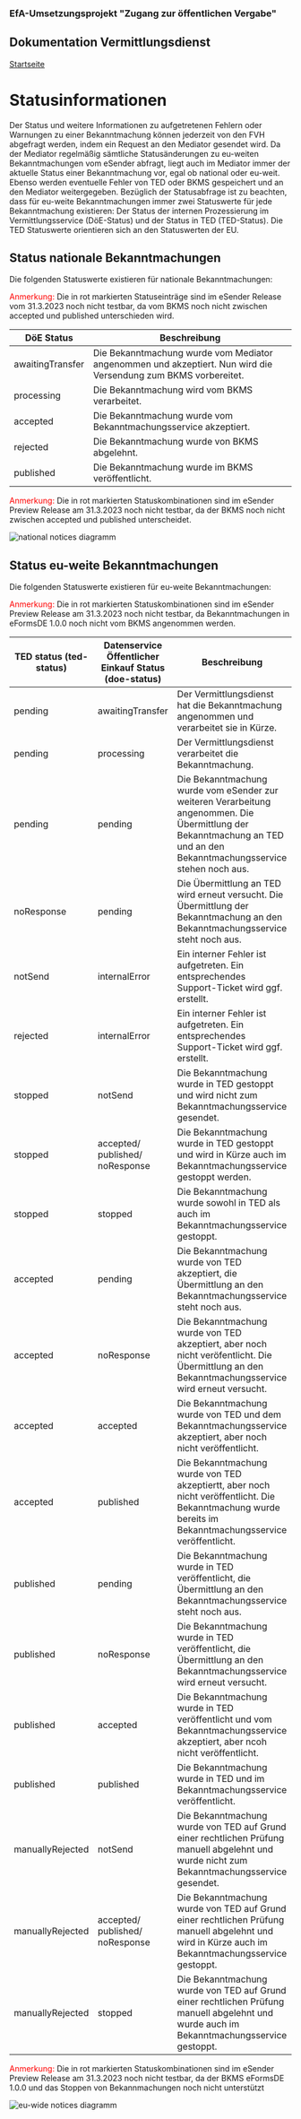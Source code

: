 ### EfA-Umsetzungsprojekt "Zugang zur öffentlichen Vergabe"
## Dokumentation Vermittlungsdienst
[Startseite](Readme.md)
# Statusinformationen

Der Status und weitere Informationen zu aufgetretenen Fehlern oder Warnungen zu einer Bekanntmachung können jederzeit von den FVH abgefragt werden, indem ein Request an den Mediator gesendet wird. Da der Mediator regelmäßig sämtliche Statusänderungen zu eu-weiten Bekanntmachungen vom eSender abfragt, liegt auch im Mediator immer der aktuelle Status einer Bekanntmachung vor, egal ob national oder eu-weit. Ebenso werden eventuelle Fehler von TED oder BKMS gespeichert und an den Mediator weitergegeben. Bezüglich der Statusabfrage ist zu beachten, dass für eu-weite Bekanntmachungen immer zwei Statuswerte für jede Bekanntmachung existieren: Der Status der internen Prozessierung im Vermittlungsservice (DöE-Status) und der Status in TED (TED-Status). Die TED Statuswerte orientieren sich an den Statuswerten der EU. 

## Status nationale Bekanntmachungen

Die folgenden Statuswerte existieren für nationale Bekanntmachungen: 

<font color="red">Anmerkung:</font> Die in rot markierten Statuseinträge sind im eSender Release vom 31.3.2023 noch nicht testbar, da vom BKMS noch nicht zwischen accepted und published unterschieden wird.

| DöE Status       | Beschreibung                                                                                                   |
| ---------------- | -------------------------------------------------------------------------------------------------------------- |
| awaitingTransfer | Die Bekanntmachung wurde vom Mediator angenommen und akzeptiert. Nun wird die Versendung zum BKMS vorbereitet. |
| processing       | Die Bekanntmachung wird vom BKMS verarbeitet.                                                                  |
| accepted         | Die Bekanntmachung wurde vom Bekanntmachungsservice akzeptiert.                                                |
| rejected         | Die Bekanntmachung wurde von BKMS abgelehnt.                                                                   |
| published        | Die Bekanntmachung wurde im BKMS veröffentlicht.                                                               |

<font color="red">Anmerkung:</font> Die in rot markierten Statuskombinationen sind im eSender Preview Release am 31.3.2023 noch nicht testbar, da der BKMS noch nicht zwischen accepted und published unterscheidet. 

![national notices diagramm](images/natinal_notices_diagramm.png)

## Status eu-weite Bekanntmachungen
Die folgenden Statuswerte existieren für eu-weite Bekanntmachungen: 

<font color="red">Anmerkung:</font> Die in rot markierten Statuskombinationen sind im eSender Preview Release am 31.3.2023 noch nicht testbar, da Bekanntmachungen in eFormsDE 1.0.0 noch nicht vom BKMS angenommen werden.

| TED status (ted-status) | Datenservice Öffentlicher Einkauf Status (doe-status) | Beschreibung                                                                                                                                                             |
| ----------------------- | ----------------------------------------------------- | ------------------------------------------------------------------------------------------------------------------------------------------------------------------------ |
| pending                 | awaitingTransfer                                      | Der Vermittlungsdienst hat die Bekanntmachung angenommen und verarbeitet sie in Kürze.                                                                                   |
| pending                 | processing                                            | Der Vermittlungsdienst verarbeitet die Bekanntmachung.                                                                                                                   |
| pending                 | pending                                               | Die Bekanntmachung wurde vom eSender zur weiteren Verarbeitung angenommen. Die Übermittlung der Bekanntmachung an TED und an den Bekanntmachungsservice stehen noch aus. |
| noResponse              | pending                                               | Die Übermittlung an TED wird erneut versucht. Die Übermittlung der Bekanntmachung an den Bekanntmachungsservice steht noch aus.                                          |
| notSend                 | internalError                                         | Ein interner Fehler ist aufgetreten. Ein entsprechendes Support-Ticket wird ggf. erstellt.                                                                               |
| rejected                | internalError                                         | Ein interner Fehler ist aufgetreten. Ein entsprechendes Support-Ticket wird ggf. erstellt.                                                                               |
| stopped                 | notSend                                               | Die Bekanntmachung wurde in TED gestoppt und wird nicht zum Bekanntmachungsservice gesendet.                                                                             |
| stopped                 | accepted/ published/ noResponse                       | Die Bekanntmachung wurde in TED gestoppt und wird in Kürze auch im Bekanntmachungsservice gestoppt werden.                                                               |
| stopped                 | stopped                                               | Die Bekanntmachung wurde sowohl in TED als auch im Bekanntmachungsservice gestoppt.                                                                                      |
| accepted                | pending                                               | Die Bekanntmachung wurde von TED akzeptiert, die Übermittlung an den Bekanntmachungsservice steht noch aus.                                                              |
| accepted                | noResponse                                            | Die Bekanntmachung wurde von TED akzeptiert, aber noch nicht veröfentlicht. Die Übermittlung an den Bekanntmachungsservice wird erneut versucht.                         |
| accepted                | accepted                                              | Die Bekanntmachung wurde von TED und dem Bekanntmachungsservice akzeptiert, aber noch nicht veröffentlicht.                                                              |
| accepted                | published                                             | Die Bekanntmachung wurde von TED akzeptiertt, aber noch nicht veröffentlicht. Die Bekanntmachung wurde bereits im Bekanntmachungsservice veröffentlicht.                 |
| published               | pending                                               | Die Bekanntmachung wurde in TED veröffentlicht, die Übermittlung an den Bekanntmachungsservice steht noch aus.                                                           |
| published               | noResponse                                            | Die Bekanntmachung wurde in TED veröffentlicht, die Übermittlung an den Bekanntmachungsservice wird erneut versucht.                                                     |
| published               | accepted                                              | Die Bekanntmachung wurde in TED veröffentlicht und vom Bekanntmachungsservice akzeptiert, aber ncoh nicht veröffentlicht.                                                |
| published               | published                                             | Die Bekanntmachung wurde in TED und im Bekanntmachungsservice veröffentlicht.                                                                                            |
| manuallyRejected        | notSend                                               | Die Bekanntmachung wurde von TED auf Grund einer rechtlichen Prüfung manuell abgelehnt und wurde nicht zum Bekanntmachungsservice gesendet.                              |
| manuallyRejected        | accepted/ published/ noResponse                       | Die Bekanntmachung wurde von TED auf Grund einer rechtlichen Prüfung manuell abgelehnt und wird in Kürze auch im Bekanntmachungsservice gestoppt.                        |
| manuallyRejected        | stopped                                               | Die Bekanntmachung wurde von TED auf Grund einer rechtlichen Prüfung manuell abgelehnt und wurde auch im Bekanntmachungsservice gestoppt.                                |


<font color="red">Anmerkung:</font> Die in rot markierten Statuskombinationen sind im eSender Preview Release am 31.3.2023 noch nicht testbar, da der BKMS eFormsDE 1.0.0 und das Stoppen von Bekannmachungen noch nicht unterstützt 

![eu-wide notices diagramm](images/eu-wide_notices_diagramm.png)

